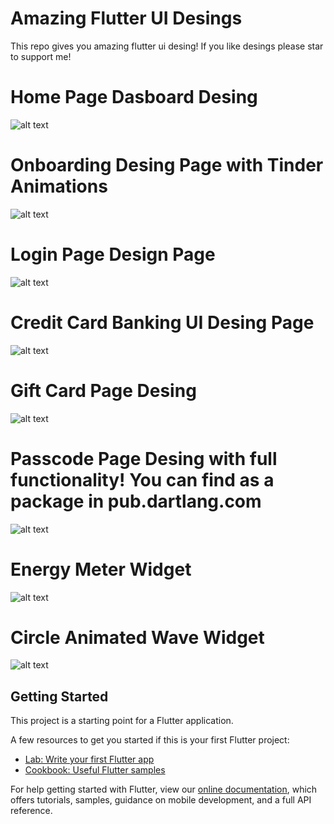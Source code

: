 # Amazing Flutter UI Desings
  
  This repo gives you amazing flutter ui desing! If you like desings please star to support me!

# Home Page Dasboard Desing

![alt text](https://raw.githubusercontent.com/kalismeras61/flutter_card_desing/master/appimage/home.png)

# Onboarding Desing Page with Tinder Animations

![alt text](https://raw.githubusercontent.com/kalismeras61/flutter_card_desing/master/appimage/onboarding.gif)

# Login Page Design Page

![alt text](https://raw.githubusercontent.com/kalismeras61/flutter_card_desing/master/appimage/loginpage.png)

# Credit Card Banking UI Desing Page

![alt text](https://raw.githubusercontent.com/kalismeras61/flutter_card_desing/master/appimage/credit_card.png)

# Gift Card Page Desing

![alt text](https://raw.githubusercontent.com/kalismeras61/flutter_card_desing/master/appimage/giftcard.png)

# Passcode Page Desing with full functionality! You can find as a package in pub.dartlang.com

![alt text](https://raw.githubusercontent.com/kalismeras61/flutter_card_desing/master/appimage/passcode.png)

# Energy Meter Widget

![alt text](https://raw.githubusercontent.com/kalismeras61/flutter_card_desing/master/appimage/energymeter.png)

# Circle Animated Wave Widget 

![alt text](https://raw.githubusercontent.com/kalismeras61/flutter_card_desing/master/appimage/wave.png)


## Getting Started

This project is a starting point for a Flutter application.

A few resources to get you started if this is your first Flutter project:

- [Lab: Write your first Flutter app](https://flutter.io/docs/get-started/codelab)
- [Cookbook: Useful Flutter samples](https://flutter.io/docs/cookbook)

For help getting started with Flutter, view our 
[online documentation](https://flutter.io/docs), which offers tutorials, 
samples, guidance on mobile development, and a full API reference.
